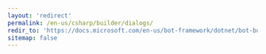 ```yaml
---
layout: 'redirect'
permalink: /en-us/csharp/builder/dialogs/
redir_to: 'https://docs.microsoft.com/en-us/bot-framework/dotnet/bot-builder-dotnet-dialogs'
sitemap: false
---
```

